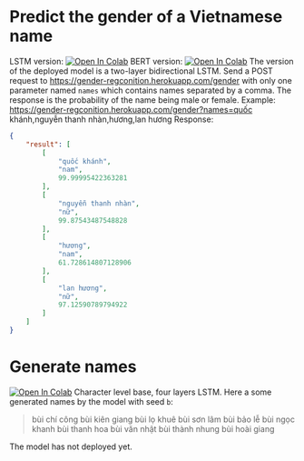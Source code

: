 # Predict the gender of a Vietnamese name
LSTM version: [![Open In Colab](https://colab.research.google.com/assets/colab-badge.svg)](https://colab.research.google.com/drive/16dUaD15aL86htijqE6hlBvf6KiJ26RMU)
BERT version: [![Open In Colab](https://colab.research.google.com/assets/colab-badge.svg)](https://colab.research.google.com/drive/1-XxeLfPBermYxKJxeQNHMsTCdllGFmQg)
The version of the deployed model is a two-layer bidirectional LSTM.
Send a POST request to https://gender-regconition.herokuapp.com/gender with only one parameter named `names` which contains names separated by a comma. The response is the probability of the name being male or female.
Example: https://gender-regconition.herokuapp.com/gender?names=quốc khánh,nguyễn thanh nhàn,hương,lan hương
Response:
```json
{
    "result": [
        [
            "quốc khánh",
            "nam",
            99.99995422363281
        ],
        [
            "nguyễn thanh nhàn",
            "nữ",
            99.87543487548828
        ],
        [
            "hương",
            "nam",
            61.728614807128906
        ],
        [
            "lan hương",
            "nữ",
            97.12590789794922
        ]
    ]
}
```
# Generate names
[![Open In Colab](https://colab.research.google.com/assets/colab-badge.svg)](https://colab.research.google.com/drive/10TScnpluI6Cgfw3wqb0moDWxHXxRFvD3)
Character level base, four layers LSTM.
Here a some generated names by the model with seed `b`:
>bùi chí công<pad>
bùi kiên giang<pad>
bùi lọ khuê<pad>
bùi sơn lâm<pad>
bùi bảo lễ<pad>
bùi ngọc khanh<pad>
bùi thanh hoa<pad>
bùi văn nhật<pad>
bùi thành nhung<pad>
bùi hoài giang<pad>

The model has not deployed yet.
